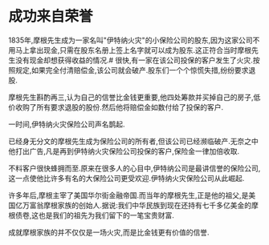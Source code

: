# 成功来自荣誉
  1835年,摩根先生成为一家名叫"伊特纳火灾"的小保险公司的股东,因为这家公司不用马上拿出现金,只需在股东名册上签上名字就可以成为股东.这正符合当时摩根先生没有现金却想获得收益的情况.#
很快,有一家在该公司投保的客户发生了火灾.按照规定,如果完全付清赔偿金,该公司就会破产.股东们一个个惊慌失措,纷纷要求退股.

摩根先生斟酌再三,认为自己的信誉比金钱更重要,他四处筹款并买掉自己的房子,低价收购了所有要求退股的股份.然后他将赔偿金如数付给了投保的客户.

一时间,伊特纳火灾保险公司声名鹊起.

已经身无分文的摩根先生成为保险公司的所有者,但该公司已经濒临破产.无奈之中他打出广告,凡是再到伊特纳火灾保险公司投保的客户,保险金一律加倍收取.

不料客户很快蜂拥而至.原来在很多人的心目中,伊特纳公司是最讲信誉的保险公司,这一点使他比许多有名的大保险公司更受欢迎.伊特纳火灾保险公司从此崛起.

许多年后,摩根主宰了美国华尔街金融帝国.而当年的摩根先生,正是他的祖父,是美国亿万富翁摩根家族的创始人.据说:我们中华民族到现在还持有七千多亿美金的摩根债卷,这也是我们的祖先为我们留下的一笔宝贵财富.

成就摩根家族的并不仅仅是一场火灾,而是比金钱更有价值的信誉.
  